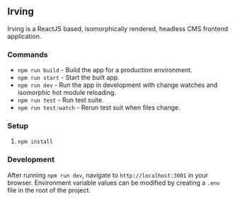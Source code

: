 ## Irving
Irving is a ReactJS based, isomorphically rendered, headless CMS frontend application.

### Commands
* `npm run build` - Build the app for a production environment.
* `npm run start` - Start the built app.
* `npm run dev` - Run the app in development with change watches and isomorphic hot module reloading.
* `npm run test` - Run test suite.
* `npm run test:watch` - Rerun test suit when files change.

### Setup
1. `npm install`

### Development
After running `npm run dev`, navigate to `http://localhost:3001` in your browser.
Environment variable values can be modified by creating a `.env` file in the root of the project.
